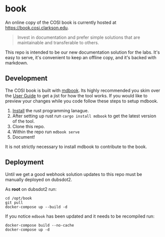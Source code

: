 # book

An online copy of the COSI book is currently hosted at https://book.cosi.clarkson.edu.

> Invest in documentation and prefer simple solutions that are maintainable and transferable to others.

This repo is intended to be our new documentation solution for the labs. It's easy to serve, it's convenient to keep an offline copy, and it's backed with markdown.

## Development 

The COSI book is built with [mdbook](https://github.com/rust-lang/mdBook). Its highly recommended you skim over the [User Guide](https://rust-lang.github.io/mdBook/) to get a jist for how the tool works. If you would like to preview your changes while you code follow these steps to setup mdbook.

1. [Install](https://rustup.rs/) the rust programming lanague.
2. After setting up rust run `cargo install mdbook` to get the latest version of the tool.
3. Clone this repo.
4. Within the repo run `mdbook serve`
5. Document!

It is not strictly necessary to install mdbook to contribute to the book.

## Deployment

Until we get a good webhook solution updates to this repo must be manually deployed on dubsdot2. 

As **root** on dubsdot2 run:

```
cd /opt/book
git pull
docker-compose up --build -d
```

If you notice `mdbook` has been updated and it needs to be recompiled run:
```
docker-compose build --no-cache
docker-compose up -d
```

